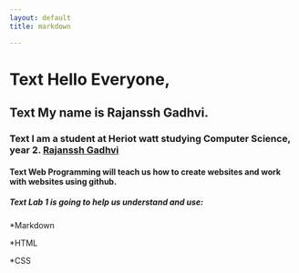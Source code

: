 ```yaml
---
layout: default
title: markdown

---
```

 
 # Text Hello Everyone,
 
 ## Text My name is Rajanssh Gadhvi.
 
 ### Text I am a student at Heriot watt studying Computer Science, year 2. <a href="https://github.com/Rajanssh">Rajanssh Gadhvi</a>
    
 #### Text Web Programming will teach us how to create websites and work with websites using github.
 
 ##### Text Lab 1 is going to help us understand and use:
 
 *Markdown
 
 *HTML
 
 *CSS
 
 


